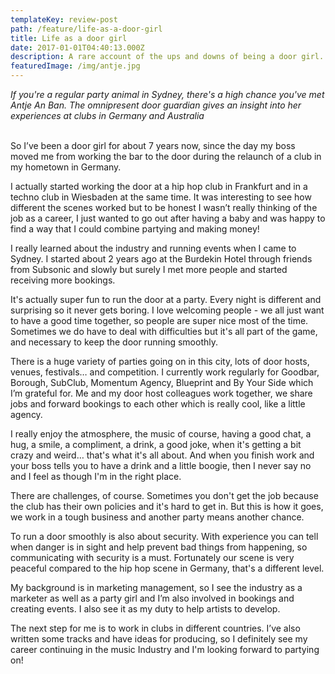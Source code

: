 ```yaml
---
templateKey: review-post
path: /feature/life-as-a-door-girl
title: Life as a door girl
date: 2017-01-01T04:40:13.000Z
description: A rare account of the ups and downs of being a door girl.
featuredImage: /img/antje.jpg
---
```

_If you're a regular party animal in Sydney, there's a high chance you've met Antje An Ban. The omnipresent door guardian gives an insight into her experiences at clubs in Germany and Australia_
<br><br>

So I’ve been a door girl for about 7 years now, since the day my boss moved me from working the bar to the door during the relaunch of a club in my hometown in Germany. 

I actually started working the door at a hip hop club in Frankfurt and in a techno club in Wiesbaden at the same time. It was interesting to see how different the scenes worked but to be honest I wasn’t really thinking of the job as a career, I just wanted to go out after having a baby and was happy to find a way that I could combine partying and making money!

I really learned about the industry and running events when I came to Sydney. I started about 2 years ago at the Burdekin Hotel through friends from Subsonic and slowly but surely I met more people and started receiving more bookings. 

It's actually super fun to run the door at a party. Every night is different and surprising so it never gets boring. I love welcoming people - we all just want to have a good time together, so people are super nice most of the time. Sometimes we do have to deal with difficulties but it's all part of the game, and necessary to keep the door running smoothly.

There is a huge variety of parties going on in this city, lots of door hosts, venues, festivals… and competition. I currently work regularly for Goodbar, Borough, SubClub, Momentum Agency, Blueprint and By Your Side which I’m grateful for. Me and my door host colleagues work together, we share jobs and forward bookings to each other which is really cool, like a little agency.

I really enjoy the atmosphere, the music of course, having a good chat, a hug, a smile, a compliment, a drink, a good joke, when it's getting a bit crazy and weird… that's what it's all about. And when you finish work and your boss tells you to have a drink and a little boogie, then I never say no and I feel as though I'm in the right place.

There are challenges, of course. Sometimes you don't get the job because the club has their own policies and it's hard to get in. But this is how it goes, we work in a tough business and another party means another chance. 

To run a door smoothly is also about security. With experience you can tell when danger is in sight and help prevent bad things from happening, so communicating with security is a must. Fortunately our scene is very peaceful compared to the hip hop scene in Germany, that's a different level. 

My background is in marketing management, so I see the industry as a marketer as well as a party girl and I’m also involved in bookings and creating events. I also see it as my duty to help artists to develop. 

The next step for me is to work in clubs in different countries. I’ve also written some tracks and have ideas for producing, so I definitely see my career continuing in the music Industry and I'm looking forward to partying on!

